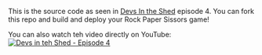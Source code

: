 This is the source code as seen in [Devs In the Shed](https://www.twitch.tv/aws/video/1071921935) episode 4.  You can fork this repo and build and deploy your Rock Paper Sissors game!

You can also watch teh video directly on YouTube:  [![Devs in teh Shed - Episode 4](https://img.youtube.com/vi/KO7c0bz9ta0/0.jpg)](https://www.youtube.com/watch?v=KO7c0bz9ta0)
